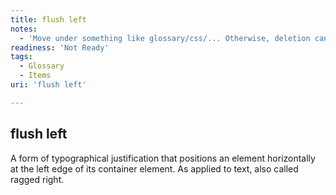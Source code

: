 ```yaml
---
title: flush left
notes:
  - 'Move under something like glossary/css/... Otherwise, deletion candidate, and move this definition in context of something else, such as a layout section under concepts or tuts.'
readiness: 'Not Ready'
tags:
  - Glossary
  - Items
uri: 'flush left'

---
```

## flush left

A form of typographical justification that positions an element horizontally at the left edge of its container element. As applied to text, also called ragged right.

